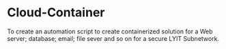 # Cloud-Container
To create an automation script to create containerized solution for a Web server; database; email; file sever and so on for a secure LYIT Subnetwork.
